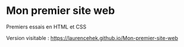 # Mon premier site web
Premiers essais en HTML et CSS

Version visitable : https://laurencehek.github.io/Mon-premier-site-web
